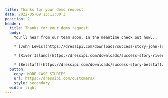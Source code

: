 ```yaml
---
title: Thanks for your demo request
date: 2022-05-09 13:11:00 Z
position: 2
header:
  title: Thanks for your demo request!
  body: |-
    You'll hear from our team soon. In the meantime check out how...

    * [John Lewis](https://dressipi.com/downloads/success-story-john-lewis/) increased revenue with outfit recommendations

    * [River Island](https://dressipi.com/downloads/success-story-river-island/) increased revenue by 6% in 12 months

    * [Belstaff](https://dressipi.com/downloads/success-story-belstaff/) increased email revenue by 69% with personalized recommendations
  button:
    copy: MORE CASE STUDIES
    url: https://dressipi.com/customers/
    style: secondary
  width: tight
---
```


